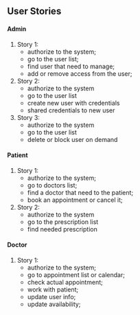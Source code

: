 ## User Stories
  
#### Admin
1. Story 1:
    - authorize to the system;
    - go to the user list;
    - find user that need to manage;
    - add or remove access from the user;
2. Story 2:
    - authorize to the system
    - go to the user list
    - create new user with credentials
    - shared credentials to new user
3. Story 3:
    - authorize to the system
    - go to the user list
    - delete or block user on demand
#### Patient
1. Story 1:
    - authorize to the system;
    - go to doctors list;
    - find a doctor that need to the patient;
    - book an appointment or cancel it;
2. Story 2:
    - authorize to the system
    - go to the prescription list
    - find needed prescription
#### Doctor
1. Story 1:
    - authorize to the system;
    - go to appointment list or calendar;
    - check actual appointment;
    - work with patient;
    - update user info;
    - update availability;
